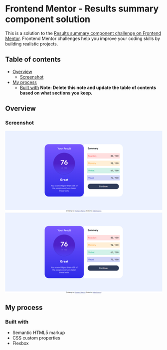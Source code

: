 # Frontend Mentor - Results summary component solution

This is a solution to the [Results summary component challenge on Frontend Mentor](https://www.frontendmentor.io/challenges/results-summary-component-CE_K6s0maV). Frontend Mentor challenges help you improve your coding skills by building realistic projects. 


## Table of contents

- [Overview](#overview)
  - [Screenshot](#screenshot)
- [My process](#my-process)
  - [Built with](#built-with)
**Note: Delete this note and update the table of contents based on what sections you keep.**

## Overview

### Screenshot

<img src="sreenshot1.png">
<img src="sreenshot1.png">

## My process

### Built with

- Semantic HTML5 markup
- CSS custom properties
- Flexbox

